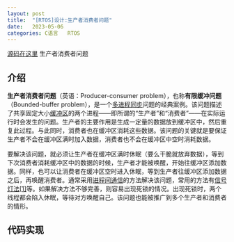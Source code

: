 ```yaml
---
layout: post
title:  "[RTOS]设计:生产者消费者问题"
date:   2023-05-06
categories: C语言   RTOS
---
```


[源码在这里](https://github.com/yuuuuuuan/producer_consumer)	生产者消费者问题

## 介绍

**生产者消费者问题**（英语：Producer-consumer problem），也称**有限缓冲问题**（Bounded-buffer problem），是一个[多进程](https://zh.wikipedia.org/wiki/多进程)[同步](https://zh.wikipedia.org/wiki/同步)问题的经典案例。该问题描述了共享固定大小[缓冲区](https://zh.wikipedia.org/wiki/缓冲区)的两个进程——即所谓的“生产者”和“消费者”——在实际运行时会发生的问题。生产者的主要作用是生成一定量的数据放到缓冲区中，然后重复此过程。与此同时，消费者也在缓冲区消耗这些数据。该问题的关键就是要保证生产者不会在缓冲区满时加入数据，消费者也不会在缓冲区中空时消耗数据。

要解决该问题，就必须让生产者在缓冲区满时休眠（要么干脆就放弃数据），等到下次消费者消耗缓冲区中的数据的时候，生产者才能被唤醒，开始往缓冲区添加数据。同样，也可以让消费者在缓冲区空时进入休眠，等到生产者往缓冲区添加数据之后，再唤醒消费者。通常采用[进程间通信](https://zh.wikipedia.org/wiki/进程间通信)的方法解决该问题，常用的方法有[信号灯法](https://zh.wikipedia.org/wiki/信号量)[[1\]](https://zh.wikipedia.org/zh-hans/生产者消费者问题#cite_note-1)等。如果解决方法不够完善，则容易出现死锁的情况。出现死锁时，两个线程都会陷入休眠，等待对方唤醒自己。该问题也能被推广到多个生产者和消费者的情形。

## 代码实现

